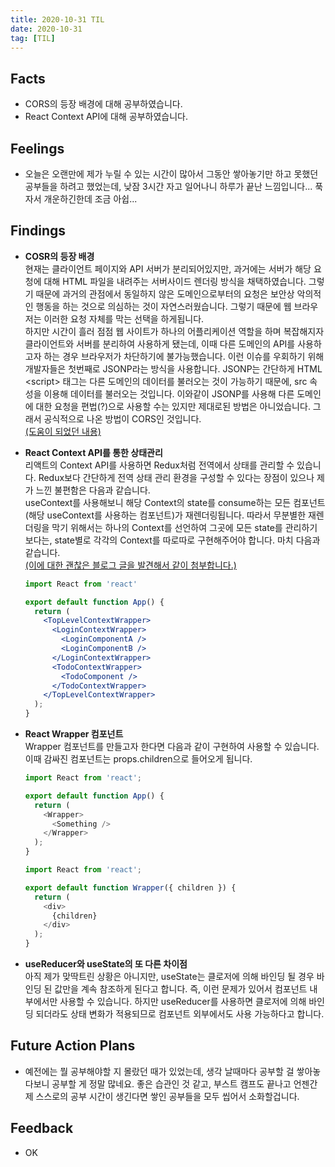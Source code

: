 ```yaml
---
title: 2020-10-31 TIL
date: 2020-10-31
tag: [TIL]
---
```


## Facts

- CORS의 등장 배경에 대해 공부하였습니다.
- React Context API에 대해 공부하였습니다.

## Feelings

- 오늘은 오랜만에 제가 누릴 수 있는 시간이 많아서 그동안 쌓아놓기만 하고 못했던 공부들을 하려고 했었는데, 낮잠 3시간 자고 일어나니 하루가 끝난 느낌입니다... 푹 자서 개운하긴한데 조금 아쉽...

## Findings

- **COSR의 등장 배경**  
  현재는 클라이언트 페이지와 API 서버가 분리되어있지만, 과거에는 서버가 해당 요청에 대해 HTML 파일을 내려주는 서버사이드 렌더링 방식을 채택하였습니다. 그렇기 때문에 과거의 관점에서 동일하지 않은 도메인으로부터의 요청은 보안상 악의적인 행동을 하는 것으로 의심하는 것이 자연스러웠습니다. 그렇기 때문에 웹 브라우저는 이러한 요청 자체를 막는 선택을 하게됩니다.  
  하지만 시간이 흘러 점점 웹 사이트가 하나의 어플리케이션 역할을 하며 복잡해지자 클라이언트와 서버를 분리하여 사용하게 됐는데, 이때 다른 도메인의 API를 사용하고자 하는 경우 브라우저가 차단하기에 불가능했습니다. 이런 이슈를 우회하기 위해 개발자들은 첫번째로 JSONP라는 방식을 사용합니다. JSONP는 간단하게 HTML \<script\> 태그는 다른 도메인의 데이터를 불러오는 것이 가능하기 때문에, src 속성을 이용해 데이터를 불러오는 것입니다. 이와같이 JSONP를 사용해 다른 도메인에 대한 요청을 편법(?)으로 사용할 수는 있지만 제대로된 방법은 아니었습니다. 그래서 공식적으로 나온 방법이 CORS인 것입니다.  
  [(도움이 되었던 내용)](https://www.youtube.com/watch?v=yTzAjidyyqs&feature=youtu.be)

- **React Context API를 통한 상태관리**  
  리액트의 Context API를 사용하면 Redux처럼 전역에서 상태를 관리할 수 있습니다. Redux보다 간단하게 전역 상태 관리 환경을 구성할 수 있다는 장점이 있으나 제가 느낀 불편함은 다음과 같습니다.  
  useContext를 사용해보니 해당 Context의 state를 consume하는 모든 컴포넌트(해당 useContext를 사용하는 컴포넌트)가 재렌더링됩니다. 따라서 무분별한 재렌더링을 막기 위해서는 하나의 Context를 선언하여 그곳에 모든 state를 관리하기보다는, state별로 각각의 Context를 따로따로 구현해주어야 합니다. 마치 다음과 같습니다.  
  [(이에 대한 괜찮은 블로그 글을 발견해서 같이 첨부합니다.)](https://medium.com/react-native-seoul/context-api-%EC%96%B4%EB%96%BB%EA%B2%8C-%EC%82%AC%EC%9A%A9%ED%95%B4%EC%95%BC-%ED%95%98%EB%8A%94%EA%B0%80-9ef90247713)

    ```jsx
    import React from 'react'

    export default function App() {
      return (
        <TopLevelContextWrapper>
          <LoginContextWrapper>
            <LoginComponentA />
            <LoginComponentB />
          </LoginContextWrapper>
          <TodoContextWrapper>
            <TodoComponent />
          </TodoContextWrapper>
        </TopLevelContextWrapper>
      );
    }
    ```

- **React Wrapper 컴포넌트**  
  Wrapper 컴포넌트를 만들고자 한다면 다음과 같이 구현하여 사용할 수 있습니다. 이때 감싸진 컴포넌트는 props.children으로 들어오게 됩니다.

    ```js
    import React from 'react';

    export default function App() {
      return (
        <Wrapper>
          <Something />
        </Wrapper>
      );
    }
    ```

    ```js
    import React from 'react';

    export default function Wrapper({ children }) {
      return (
        <div>
          {children}
        </div>
      );
    }
    ```

- **useReducer와 useState의 또 다른 차이점**  
  아직 제가 맞딱트린 상황은 아니지만, useState는 클로저에 의해 바인딩 될 경우 바인딩 된 값만을 계속 참조하게 된다고 합니다. 즉, 이런 문제가 있어서 컴포넌트 내부에서만 사용할 수 있습니다. 하지만 useReducer를 사용하면 클로저에 의해 바인딩 되더라도 상태 변화가 적용되므로 컴포넌트 외부에서도 사용 가능하다고 합니다.

## Future Action Plans

- 예전에는 뭘 공부해야할 지 몰랐던 때가 있었는데, 생각 날때마다 공부할 걸 쌓아놓다보니 공부할 게 정말 많네요. 좋은 습관인 것 같고, 부스트 캠프도 끝나고 언젠간 제 스스로의 공부 시간이 생긴다면 쌓인 공부들을 모두 씹어서 소화할겁니다.

## Feedback

- OK
